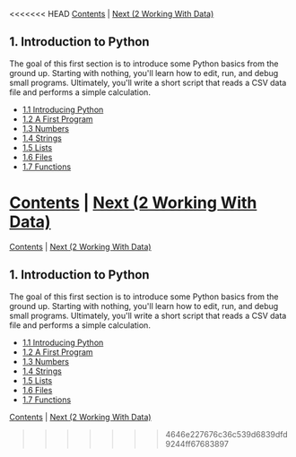 <<<<<<< HEAD
[Contents](../Contents.md) \| [Next (2 Working With Data)](../02_Working_with_data/00_Overview.md)

## 1. Introduction to Python

The goal of this first section is to introduce some Python basics from
the ground up.  Starting with nothing, you'll learn how to edit, run,
and debug small programs. Ultimately, you'll write a short script that
reads a CSV data file and performs a simple calculation.

* [1.1 Introducing Python](01_Python.md)
* [1.2 A First Program](02_Hello_world.md)
* [1.3 Numbers](03_Numbers.md)
* [1.4 Strings](04_Strings.md)
* [1.5 Lists](05_Lists.md)
* [1.6 Files](06_Files.md)
* [1.7 Functions](07_Functions.md)

[Contents](../Contents.md) \| [Next (2 Working With Data)](../02_Working_with_data/00_Overview.md)
=======
[Contents](../Contents.md) \| [Next (2 Working With Data)](../02_Working_with_data/00_Overview.md)

## 1. Introduction to Python

The goal of this first section is to introduce some Python basics from
the ground up.  Starting with nothing, you'll learn how to edit, run,
and debug small programs. Ultimately, you'll write a short script that
reads a CSV data file and performs a simple calculation.

* [1.1 Introducing Python](01_Python.md)
* [1.2 A First Program](02_Hello_world.md)
* [1.3 Numbers](03_Numbers.md)
* [1.4 Strings](04_Strings.md)
* [1.5 Lists](05_Lists.md)
* [1.6 Files](06_Files.md)
* [1.7 Functions](07_Functions.md)

[Contents](../Contents.md) \| [Next (2 Working With Data)](../02_Working_with_data/00_Overview.md)
>>>>>>> 4646e227676c36c539d6839dfd9244ff67683897
